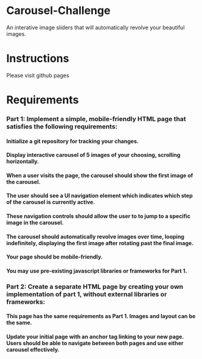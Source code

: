 # Carousel-Challenge

An interative image sliders that will automatically revolve your beautiful images.

# Instructions

Please visit github pages

# Requirements

### Part 1: Implement a simple, mobile-friendly HTML page that satisfies the following requirements: 

#### Initialize a git repository for tracking your changes. 

#### Display interactive carousel of 5 images of your choosing, scrolling horizontally. 

#### When a user visits the page, the carousel should show the first image of the carousel. 

#### The user should see a UI navigation element which indicates which step of the carousel is currently active. 

#### These navigation controls should allow the user to to jump to a specific image in the carousel. 

#### The carousel should automatically revolve images over time, looping indefinitely, displaying the first image after rotating past the final image.

#### Your page should be mobile-friendly.

#### You may use pre-existing javascript libraries or frameworks for Part 1.

### Part 2: Create a separate HTML page by creating your own implementation of part 1, without external libraries or frameworks: 

#### This page has the same requirements as Part 1. Images and layout can be the same.

####  Update your initial page with an anchor tag linking to your new page. Users should be able to navigate between both pages and use either carousel effectively.
